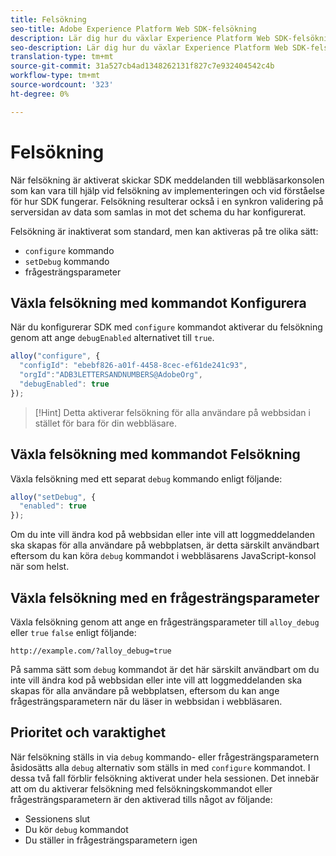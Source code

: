 ```yaml
---
title: Felsökning
seo-title: Adobe Experience Platform Web SDK-felsökning
description: Lär dig hur du växlar Experience Platform Web SDK-felsökning
seo-description: Lär dig hur du växlar Experience Platform Web SDK-felsökning
translation-type: tm+mt
source-git-commit: 31a527cb4ad1348262131f827c7e932404542c4b
workflow-type: tm+mt
source-wordcount: '323'
ht-degree: 0%

---
```



# Felsökning

När felsökning är aktiverat skickar SDK meddelanden till webbläsarkonsolen som kan vara till hjälp vid felsökning av implementeringen och vid förståelse för hur SDK fungerar. Felsökning resulterar också i en synkron validering på serversidan av data som samlas in mot det schema du har konfigurerat.

Felsökning är inaktiverat som standard, men kan aktiveras på tre olika sätt:

* `configure` kommando
* `setDebug` kommando
* frågesträngsparameter

## Växla felsökning med kommandot Konfigurera

När du konfigurerar SDK med `configure` kommandot aktiverar du felsökning genom att ange `debugEnabled` alternativet till `true`.

```javascript
alloy("configure", {
  "configId": "ebebf826-a01f-4458-8cec-ef61de241c93",
  "orgId":"ADB3LETTERSANDNUMBERS@AdobeOrg",
  "debugEnabled": true
});
```

>[!Hint]
>Detta aktiverar felsökning för alla användare på webbsidan i stället för bara för din webbläsare.

## Växla felsökning med kommandot Felsökning

Växla felsökning med ett separat `debug` kommando enligt följande:

```javascript
alloy("setDebug", {
  "enabled": true
});
```

Om du inte vill ändra kod på webbsidan eller inte vill att loggmeddelanden ska skapas för alla användare på webbplatsen, är detta särskilt användbart eftersom du kan köra `debug` kommandot i webbläsarens JavaScript-konsol när som helst.

## Växla felsökning med en frågesträngsparameter

Växla felsökning genom att ange en frågesträngsparameter till `alloy_debug` eller `true` `false` enligt följande:

```HTTP
http://example.com/?alloy_debug=true
```

På samma sätt som `debug` kommandot är det här särskilt användbart om du inte vill ändra kod på webbsidan eller inte vill att loggmeddelanden ska skapas för alla användare på webbplatsen, eftersom du kan ange frågesträngsparametern när du läser in webbsidan i webbläsaren.

## Prioritet och varaktighet

När felsökning ställs in via `debug` kommando- eller frågesträngsparametern åsidosätts alla `debug` alternativ som ställs in med `configure` kommandot. I dessa två fall förblir felsökning aktiverat under hela sessionen. Det innebär att om du aktiverar felsökning med felsökningskommandot eller frågesträngsparametern är den aktiverad tills något av följande:

* Sessionens slut
* Du kör `debug` kommandot
* Du ställer in frågesträngsparametern igen

